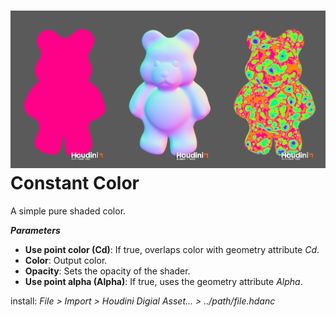 ![title](constant_color_sample.png)
Constant Color
==============
A simple pure shaded color.

***Parameters***
- **Use point color (Cd)**: If true, overlaps color with geometry attribute *Cd*.
- **Color**: Output color.
- **Opacity**: Sets the opacity of the shader.
- **Use point alpha (Alpha)**: If true, uses the geometry attribute *Alpha*.

install: *File > Import > Houdini Digial Asset... > ../path/file.hdanc*
